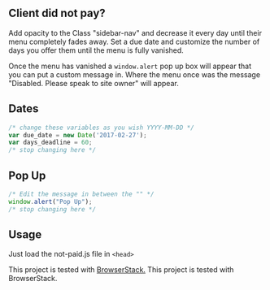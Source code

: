 ## Client did not pay?


Add opacity to the Class "sidebar-nav" and decrease it every day until their menu completely fades away. Set a due date and customize the number of days you offer them until the menu is fully vanished.

Once the menu has vanished a ```window.alert``` pop up box will appear that you can put a custom message in. Where the menu once was the message "Disabled. Please speak to site owner" will appear.

## Dates
```javascript
/* change these variables as you wish YYYY-MM-DD */
var due_date = new Date('2017-02-27');
var days_deadline = 60;
/* stop changing here */
```

## Pop Up
```javascript
/* Edit the message in between the "" */
window.alert("Pop Up");
/* stop changing here */
```

## Usage
Just load the not-paid.js file in ```<head>```

This project is tested with [BrowserStack.](https://www.browserstack.com/)
This project is tested with BrowserStack.
